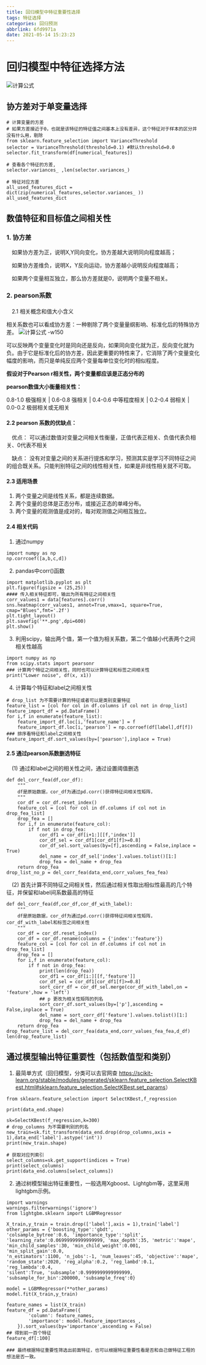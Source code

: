 ```yaml
---
title: 回归模型中特征重要性选择
tags: 特征选择
categories: 回归预测
abbrlink: 6fd9971a
date: 2021-05-14 15:23:23
---
```


# 回归模型中特征选择方法

<!--more --------->

![计算公式](./回归模型中特征重要性选择/1.jpg#width-full)

## 协方差对于单变量选择

```
# 计算变量的方差
# 如果方差接近于0，也就是该特征的特征值之间基本上没有差异，这个特征对于样本的区分并没有什么用，剔除
from sklearn.feature_selection import VarianceThreshold
selector = VarianceThreshold(threshold=0.1) #默认threshold=0.0
selector.fit_transform(df[numerical_features])

# 查看各个特征的方差,
selector.variances_ ,len(selector.variances_)

# 特征对应方差
all_used_features_dict = dict(zip(numerical_features,selector.variances_ ))
all_used_features_dict
```

## 数值特征和目标值之间相关性

### 1. 协方差


&emsp;如果协方差为正，说明X,Y同向变化，协方差越大说明同向程度越高；


&emsp;如果协方差维负，说明X，Y反向运动，协方差越小说明反向程度越高；


&emsp;如果两个变量相互独立，那么协方差就是0，说明两个变量不相关。

### 2. pearson系数
#### 
&emsp;2.1 相关概念和值大小含义

相关系数也可以看成协方差：一种剔除了两个变量量纲影响、标准化后的特殊协方差。
![计算公式 -w150](./回归模型中特征重要性选择/公式.png)

可以反映两个变量变化时是同向还是反向，如果同向变化就为正，反向变化就为负。由于它是标准化后的协方差，因此更重要的特性来了，它消除了两个变量变化幅度的影响，而只是单纯反应两个变量每单位变化时的相似程度。

**假设对于Pearson r相关性，两个变量都应该是正态分布的** 

**pearson数值大小衡量相关性：**

0.8-1.0 极强相关 | 0.6-0.8 强相关 | 0.4-0.6 中等程度相关 |
0.2-0.4 弱相关 | 0.0-0.2 极弱相关或无相关

#### 2.2 pearson 系数的优缺点：
&emsp;优点： 可以通过数值对变量之间相关性衡量，正值代表正相关、负值代表负相关、0代表不相关

&emsp;缺点： 没有对变量之间的关系进行提炼和学习，预测其实是学习不同特征之间的组合既关系。只能判别特征之间的线性相关性，如果是非线性相关就不可取。


#### 2.3 适用场景
1. 两个变量之间是线性关系，都是连续数据。
2. 两个变量的总体是正态分布，或接近正态的单峰分布。
3. 两个变量的观测值是成对的，每对观测值之间相互独立。
#### 2.4 相关代码
1. 通过numpy
```
import numpy as np
np.corrcoef([a,b,c,d])
```
2. pandas中corr()函数
```
import matplotlib.pyplot as plt
plt.figure(figsize = (25,25))
#### 传入相关特征即可，输出为所有特征之间相关性
corr_values1 = data[features].corr()
sns.heatmap(corr_values1, annot=True,vmax=1, square=True, cmap="Blues",fmt='.2f')
plt.tight_layout()
plt.savefig('**.png',dpi=600)
plt.show()
```
3. 利用scipy，输出两个值，第一个值为相关系数，第二个值越小代表两个之间相关性越高
```
import numpy as np
from scipy.stats import pearsonr
### 计算两个特征之间相关性，同时也可以计算特征和标签之间相关性
print("Lower noise", df(x, x1))
```
4. 计算每个特征和label之间相关性
```
# drop_list 为不需要计算的特征或者可以是类别变量特征
feature_list = [col for col in df.columns if col not in drop_list]
feature_import_df = pd.DataFrame()
for i,f in enumerate(feature_list):
    feature_import_df.loc[i,'feature_name'] = f
    feature_import_df.loc[i,'pearson'] = np.corroef(df[label],df[f])
### 排序看特征和label之间相关性
feature_import_df.sort_values(by=['pearson'],inplace = True)
```
#### 2.5 通过pearson系数删选特征
&emsp;(1) 通过和label之间的相关性之间，通过设置阈值删选
```
def del_corr_fea(df,cor_df):
    """
    df是原始数据，cor_df为通过pd.corr()获得特征间相关性矩阵，
    """
    cor_df = cor_df.reset_index()
    feature_col = [col for col in df.columns if col not in drop_fea_list]
    drop_fea = []
    for i,f in enumerate(feature_col):
        if f not in drop_fea:
            cor_df1 = cor_df[i+1:][[f,'index']]
            cor_df_sel = cor_df1[cor_df1[f]>=0.8]
            cor_df_sel.sort_values(by=[f],ascending = False,inplace = True)
            del_name = cor_df_sel['index'].values.tolist()[1:]
            drop_fea = del_name + drop_fea
    return drop_fea
drop_list_no_p = del_corr_fea(data_end,corr_values_fea_fea)
```
&emsp;(2) 首先计算不同特征之间相关性，然后通过相关性取出相似性最高的几个特征，并保留和label间系数最高的特征
```
def del_corr_fea(df,cor_df,cor_df_with_label):
    """
    df是原始数据，cor_df为通过pd.corr()获得特征间相关性矩阵，cor_df_with_label和标签之间相关性
    """
    cor_df = cor_df.reset_index()
    cor_df = cor_df.rename(columns = {'index':'feature'})
    feature_col = [col for col in df.columns if col not in drop_fea_list]
    drop_fea = []
    for i,f in enumerate(feature_col):
        if f not in drop_fea:
            print(len(drop_fea))
            cor_df1 = cor_df[i:][[f,'feature']]
            cor_df_sel = cor_df1[cor_df1[f]>=0.8]
            sort_corr_df = cor_df_sel.merge(cor_df_with_label,on = 'feature',how = 'left')
            ## p 更改为相关性矩阵的列名
            sort_corr_df.sort_values(by=['p'],ascending = False,inplace = True)
            del_name = sort_corr_df['feature'].values.tolist()[1:]
            drop_fea = del_name + drop_fea
    return drop_fea
drop_feature_list = del_corr_fea(data_end,corr_values_fea_fea,d_df)
len(drop_feature_list)
```
## 通过模型输出特征重要性（包括数值型和类别）

1. 最简单方式（回归模型，分类可以去官网查
   <https://scikit-learn.org/stable/modules/generated/sklearn.feature_selection.SelectKBest.html#sklearn.feature_selection.SelectKBest.set_params>）
```
from sklearn.feature_selection import SelectKBest,f_regression

print(data_end.shape)

sk=SelectKBest(f_regression,k=300)
# drop_columns 为不需要判别的列名
new_train=sk.fit_transform(data_end.drop(drop_columns,axis = 1),data_end['label'].astype('int'))
print(new_train.shape)

# 获取对应列索引
select_columns=sk.get_support(indices = True)
print(select_columns)
print(data_end.columns[select_columns])
```
2. 通过树模型输出特征重要性，一般选用Xgboost、Lightgbm等，这里采用lightgbm示例。
```
import warnings
warnings.filterwarnings('ignore')
from lightgbm.sklearn import LGBMRegressor

X_train,y_train = train.drop(['label'],axis = 1),train['label']
other_params = {'boosting_type':'gbdt',
'colsample_bytree':0.6, 'importance_type':'split',
'learning_rate':0.06999999999999999, 'max_depth':35, 'metric':'mape',
'min_child_samples':30, 'min_child_weight':0.001, 'min_split_gain':0.0,
'n_estimators':1100, 'n_jobs':-1, 'num_leaves':45, 'objective':'mape',
'random_state':2020, 'reg_alpha':0.2, 'reg_lambd':0.1, 'reg_lambda':0.4,
'silent':True, 'subsample':0.9999999999999999,
'subsample_for_bin':200000, 'subsample_freq':0}

model = LGBMRegressor(**other_params)
model.fit(X_train,y_train) 

feature_names = list(X_train)
feature_df = pd.DataFrame({
        'column': feature_names,
        'importance': model.feature_importances_,
    }).sort_values(by='importance',ascending = False)
## 得到前一百个特征
feature_df[:100]

### 最终根据特征重要性筛选出前面特征，也可以根据特征重要性看是否和自己做特征工程的想法是否一致。
```